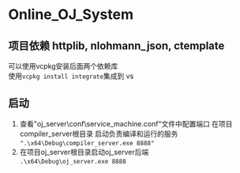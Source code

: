 # Online_OJ_System

## 项目依赖 httplib, nlohmann_json, ctemplate
可以使用vcpkg安装后面两个依赖库  
使用`vcpkg install integrate`集成到 vs  


## 启动
1. 查看"oj_server\conf\service_machine.conf"文件中配置端口 在项目compiler_server根目录 启动负责编译和运行的服务  
   `".\x64\Debug\compiler_server.exe 8888"`
2. 在项目oj_server根目录启动oj_server后端  
   `.\x64\Debug\oj_server.exe 8888`
